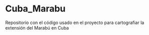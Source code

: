 # Cuba_Marabu
Repositorio con el código usado en el proyecto para cartografiar la extensión del Marabú en Cuba
